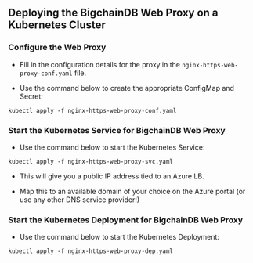 <!---
Copyright BigchainDB GmbH and BigchainDB contributors
SPDX-License-Identifier: (Apache-2.0 AND CC-BY-4.0)
Code is Apache-2.0 and docs are CC-BY-4.0
--->

## Deploying the BigchainDB Web Proxy on a Kubernetes Cluster


### Configure the Web Proxy

* Fill in the configuration details for the proxy in the
  `nginx-https-web-proxy-conf.yaml` file.

* Use the command below to create the appropriate ConfigMap and Secret:
```
kubectl apply -f nginx-https-web-proxy-conf.yaml
```


### Start the Kubernetes Service for BigchainDB Web Proxy

* Use the command below to start the Kubernetes Service:
```
kubectl apply -f nginx-https-web-proxy-svc.yaml
```

* This will give you a public IP address tied to an Azure LB.

* Map this to an available domain of your choice on the Azure portal (or use
  any other DNS service provider!)


### Start the Kubernetes Deployment for BigchainDB Web Proxy

* Use the command below to start the Kubernetes Deployment:
```
kubectl apply -f nginx-https-web-proxy-dep.yaml
```
